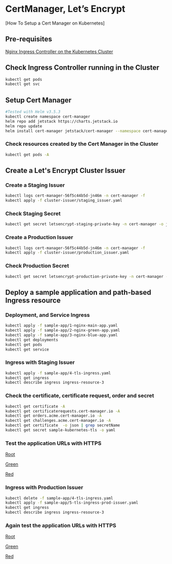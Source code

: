# CertManager, Let’s Encrypt

[How To Setup a Cert Manager on Kubernetes]

## Pre-requisites

[Nginx Ingress Controller on the Kubernetes Cluster](https://github.com/shivalkarrahul/DevOps/tree/master/kubernetes/nginx-ingress-controller)

## Check Ingress Controller running in the Cluster

```bash
kubectl get pods
kubectl get svc
```

## Setup Cert Manager

```bash
#Tested with Helm v3.5.3
kubectl create namespace cert-manager
helm repo add jetstack https://charts.jetstack.io
helm repo update
helm install cert-manager jetstack/cert-manager --namespace cert-manager --version v1.2.0 --set installCRDs=true
```

### Check resources created by the Cert Manager in the Cluster 

```bash
kubectl get pods -A
```

## Create a Let's Encrypt Cluster Issuer

### Create a Staging Issuer

```bash
kubectl logs cert-manager-56f5c44b5d-jn46m -n cert-manager -f
kubectl apply -f cluster-issuer/staging_issuer.yaml
```

### Check Staging Secret

```bash
kubectl get secret letsencrypt-staging-private-key -n cert-manager -o json
```

### Create a Production Issuer

```bash
kubectl logs cert-manager-56f5c44b5d-jn46m -n cert-manager -f
kubectl apply -f cluster-issuer/production_issuer.yaml
```

### Check Production Secret

```bash
kubectl get secret letsencrypt-production-private-key -n cert-manager -o json
```

## Deploy a sample application and path-based Ingress resource

### Deployment, and Service Ingress 

```bash
kubectl apply -f sample-app/1-nginx-main-app.yaml
kubectl apply -f sample-app/2-nginx-green-app.yaml
kubectl apply -f sample-app/3-nginx-blue-app.yaml
kubectl get deployments
kubectl get pods
kubectl get service
```

### Ingress with Staging Issuer 

```bash
kubectl apply -f sample-app/4-tls-ingress.yaml
kubectl get ingress
kubectl describe ingress ingress-resource-3 
```

### Check the certificate, certificate request, order and secret

```bash
kubectl get certificate -A
kubectl get certificaterequests.cert-manager.io -A
kubectl get orders.acme.cert-manager.io -A
kubectl get challenges.acme.cert-manager.io -A
kubectl get certificate  -o json | grep secretName
kubectl get secret sample-kubernetes-tls -o yaml
```

### Test the application URLs with HTTPS

[Root](https://kops.devopslee.com/)

[Green](https://kops.devopslee.com/green)

[Red](https://kops.devopslee.com/blue)

### Ingress with Production Issuer 

```bash
kubectl delete -f sample-app/4-tls-ingress.yaml
kubectl apply -f sample-app/5-tls-ingress-prod-issuer.yaml
kubectl get ingress
kubectl describe ingress ingress-resource-3 
```

### Again test the application URLs with HTTPS

[Root](https://kops.devopslee.com/)

[Green](https://kops.devopslee.com/green)

[Red](https://kops.devopslee.com/blue)
